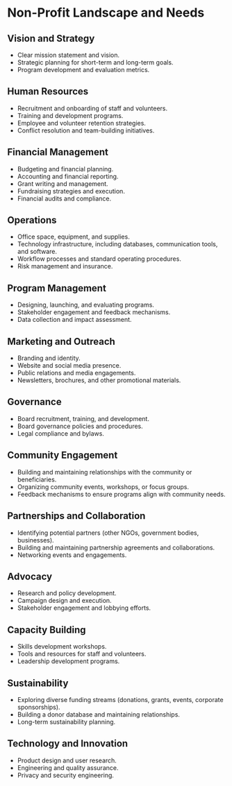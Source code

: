 # Non-Profit Landscape and Needs

## Vision and Strategy
- Clear mission statement and vision.
- Strategic planning for short-term and long-term goals.
- Program development and evaluation metrics.

## Human Resources
- Recruitment and onboarding of staff and volunteers.
- Training and development programs.
- Employee and volunteer retention strategies.
- Conflict resolution and team-building initiatives.

## Financial Management
- Budgeting and financial planning.
- Accounting and financial reporting.
- Grant writing and management.
- Fundraising strategies and execution.
- Financial audits and compliance.

## Operations
- Office space, equipment, and supplies.
- Technology infrastructure, including databases, communication tools, and software.
- Workflow processes and standard operating procedures.
- Risk management and insurance.

## Program Management
- Designing, launching, and evaluating programs.
- Stakeholder engagement and feedback mechanisms.
- Data collection and impact assessment.

## Marketing and Outreach
- Branding and identity.
- Website and social media presence.
- Public relations and media engagements.
- Newsletters, brochures, and other promotional materials.

## Governance
- Board recruitment, training, and development.
- Board governance policies and procedures.
- Legal compliance and bylaws.

## Community Engagement
- Building and maintaining relationships with the community or beneficiaries.
- Organizing community events, workshops, or focus groups.
- Feedback mechanisms to ensure programs align with community needs.

## Partnerships and Collaboration
- Identifying potential partners (other NGOs, government bodies, businesses).
- Building and maintaining partnership agreements and collaborations.
- Networking events and engagements.

## Advocacy
- Research and policy development.
- Campaign design and execution.
- Stakeholder engagement and lobbying efforts.

## Capacity Building
- Skills development workshops.
- Tools and resources for staff and volunteers.
- Leadership development programs.

## Sustainability
- Exploring diverse funding streams (donations, grants, events, corporate sponsorships).
- Building a donor database and maintaining relationships.
- Long-term sustainability planning.

## Technology and Innovation
- Product design and user research.
- Engineering and quality assurance.
- Privacy and security engineering.
